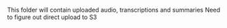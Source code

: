 This folder will contain uploaded audio, transcriptions and summaries
Need to figure out direct upload to S3
